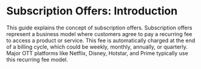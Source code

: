 # Subscription Offers: Introduction

This guide explains the concept of subscription offers. Subscription offers represent a business model where customers agree to pay a recurring fee to access a product or service. This fee is automatically charged at the end of a billing cycle, which could be weekly, monthly, annually, or quarterly. Major OTT platforms like Netflix, Disney, Hotstar, and Prime typically use this recurring fee model.
